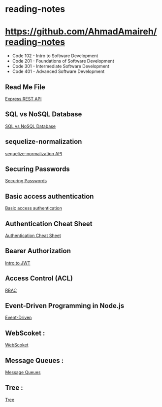 # reading-notes

# https://github.com/AhmadAmaireh/reading-notes

* Code 102 - Intro to Software Development
* Code 201 - Foundations of Software Development
* Code 301 - Intermediate Software Development
* Code 401 - Advanced Software Development

## Read Me File

[Express REST API](./Day02/Express%20REST%20API/Express_REST_API.md)

## SQL vs NoSQL Database

[SQL vs NoSQL Database](./Day03/Data%20Modeling/nosql%20vs%20sql.md)


## sequelize-normalization 

[sequelize-normalization API](./Day04/sequelize-normalization.md)


## Securing Passwords
[Securing Passwords](./Day06/Securing%20Passwords/Securing%20Passwords.md)

## Basic access authentication
[Basic access authentication](./Day06/Basic%20access%20authentication/Basic%20access%20authentication.md)

## Authentication Cheat Sheet
[Authentication Cheat Sheet](./Day06/Authentication%20Cheat%20Sheet/OWASP%20auth%20cheatsheet.md)

## Bearer Authorization
[Intro to JWT](./Day07/Bearer%20Authorization/Intro%20to%20JWT.md)


## Access Control (ACL)
[RBAC](./Day08/Access%20Control/Access%20Control.md)

## Event-Driven Programming in Node.js
[Event-Driven](./Day11/README.md)



## WebScoket :

[WebScoket](./Day12/WebScoket.md)


## Message Queues :
[Message Queues](./Day13/Message%20Queues.md)


## Tree :
[Tree](./Day15/README.md)

 


